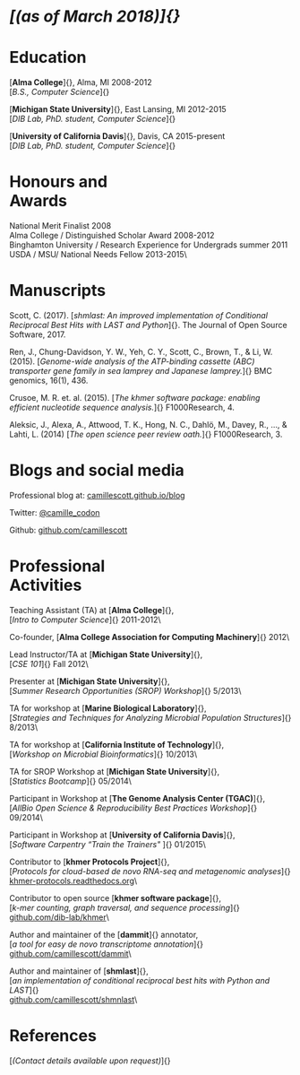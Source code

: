 *[(as of March 2018)]{}*
========================

Education
=========

[**Alma College**]{}, Alma, MI 2008-2012\
[*B.S., Computer Science*]{}

[**Michigan State University**]{}, East Lansing, MI 2012-2015\
[*DIB Lab, PhD. student, Computer Science*]{}

[**University of California Davis**]{}, Davis, CA 2015-present\
[*DIB Lab, PhD. student, Computer Science*]{}

Honours and\
Awards
============

National Merit Finalist 2008\
Alma College / Distinguished Scholar Award 2008-2012\
Binghamton University / Research Experience for Undergrads summer 2011\
USDA / MSU/ National Needs Fellow 2013-2015\

Manuscripts
===========

Scott, C. (2017). [*shmlast: An improved implementation of Conditional
Reciprocal Best Hits with LAST and Python*]{}. The Journal of Open
Source Software, 2017.

Ren, J., Chung-Davidson, Y. W., Yeh, C. Y., Scott, C., Brown, T., & Li,
W. (2015). [*Genome-wide analysis of the ATP-binding cassette (ABC)
transporter gene family in sea lamprey and Japanese lamprey.*]{} BMC
genomics, 16(1), 436.

Crusoe, M. R. et. al. (2015). [*The khmer software package: enabling
efficient nucleotide sequence analysis.*]{} F1000Research, 4.

Aleksic, J., Alexa, A., Attwood, T. K., Hong, N. C., Dahlö, M., Davey,
R., ..., & Lahti, L. (2014) [*The open science peer review oath.*]{}
F1000Research, 3.

Blogs and social media
======================

Professional blog at:
[camillescott.github.io/blog](http://camillescott.github.io/blog/)

Twitter: [@camille\_codon](http://twitter.com/camille_codon)

Github: [github.com/camillescott](https://github.com/camillescott)

Professional\
Activities
=============

Teaching Assistant (TA) at [**Alma College**]{},\
[*Intro to Computer Science*]{} 2011-2012\

Co-founder, [**Alma College Association for Computing Machinery**]{}
2012\

Lead Instructor/TA at [**Michigan State University**]{},\
[*CSE 101*]{} Fall 2012\

Presenter at [**Michigan State University**]{},\
[*Summer Research Opportunities (SROP) Workshop*]{} 5/2013\

TA for workshop at [**Marine Biological Laboratory**]{},\
[*Strategies and Techniques for Analyzing Microbial Population
Structures*]{} 8/2013\

TA for workshop at [**California Institute of Technology**]{},\
[*Workshop on Microbial Bioinformatics*]{} 10/2013\

TA for SROP Workshop at [**Michigan State University**]{},\
[*Statistics Bootcamp*]{} 05/2014\

Participant in Workshop at [**The Genome Analysis Center (TGAC)**]{},\
[*AllBio Open Science & Reproducibility Best Practices Workshop*]{}
09/2014\

Participant in Workshop at [**University of California Davis**]{},\
[*Software Carpentry “Train the Trainers"* ]{} 01/2015\

Contributor to [**khmer Protocols Project**]{},\
[*Protocols for cloud-based de novo RNA-seq and metagenomic
analyses*]{}\
[khmer-protocols.readthedocs.org](https://khmer-protocols.readthedocs.org/)\

Contributor to open source [**khmer software package**]{},\
[*k-mer counting, graph traversal, and sequence processing*]{}\
[github.com/dib-lab/khmer](https://github.com/ged-lab/khmer/)\

Author and maintainer of the [**dammit**]{} annotator,\
[*a tool for easy de novo transcriptome annotation*]{}\
[github.com/camillescott/dammit](https://github.com/camillescott/dammit)\

Author and maintainer of [**shmlast**]{},\
[*an implementation of conditional reciprocal best hits with Python and
LAST*]{}\
[github.com/camillescott/shmnlast](https://github.com/camillescott/shmlast)\

References
==========

[*(Contact details available upon request)*]{}
